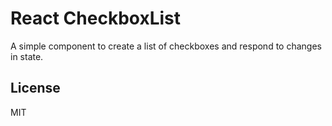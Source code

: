 React CheckboxList
====

A simple component to create a list of checkboxes and respond to changes in state.

License
----

MIT
